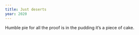 ```yaml
---
title: Just deserts
year: 2020
---
```

Humble pie for all
the proof is in the pudding
it’s a piece of cake.
